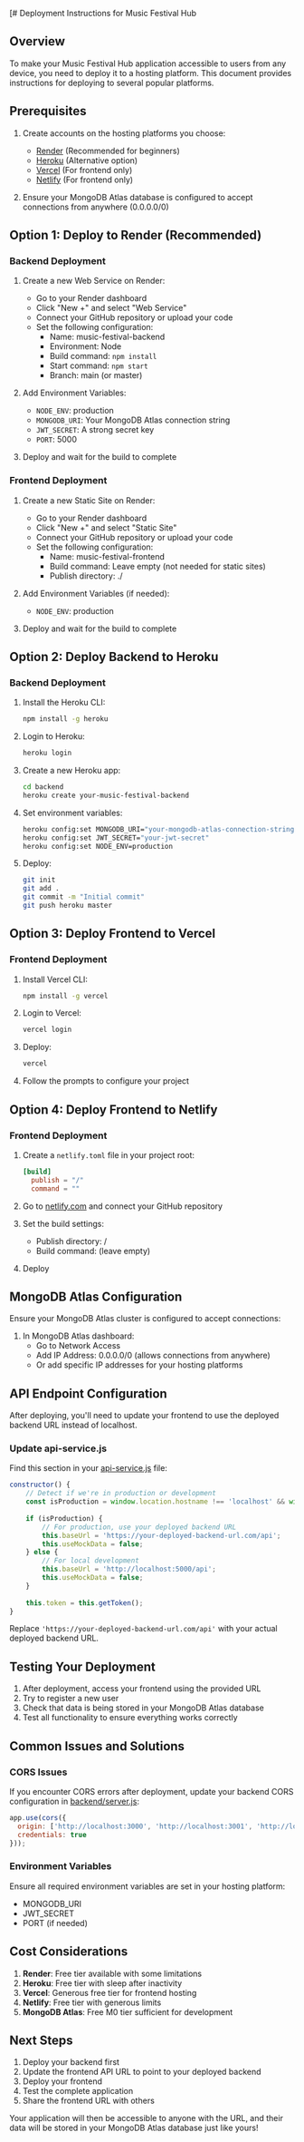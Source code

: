 [# Deployment Instructions for Music Festival Hub

## Overview

To make your Music Festival Hub application accessible to users from any device, you need to deploy it to a hosting platform. This document provides instructions for deploying to several popular platforms.

## Prerequisites

1. Create accounts on the hosting platforms you choose:
   - [Render](https://render.com) (Recommended for beginners)
   - [Heroku](https://heroku.com) (Alternative option)
   - [Vercel](https://vercel.com) (For frontend only)
   - [Netlify](https://netlify.com) (For frontend only)

2. Ensure your MongoDB Atlas database is configured to accept connections from anywhere (0.0.0.0/0)

## Option 1: Deploy to Render (Recommended)

### Backend Deployment

1. Create a new Web Service on Render:
   - Go to your Render dashboard
   - Click "New +" and select "Web Service"
   - Connect your GitHub repository or upload your code
   - Set the following configuration:
     - Name: music-festival-backend
     - Environment: Node
     - Build command: `npm install`
     - Start command: `npm start`
     - Branch: main (or master)

2. Add Environment Variables:
   - `NODE_ENV`: production
   - `MONGODB_URI`: Your MongoDB Atlas connection string
   - `JWT_SECRET`: A strong secret key
   - `PORT`: 5000

3. Deploy and wait for the build to complete

### Frontend Deployment

1. Create a new Static Site on Render:
   - Go to your Render dashboard
   - Click "New +" and select "Static Site"
   - Connect your GitHub repository or upload your code
   - Set the following configuration:
     - Name: music-festival-frontend
     - Build command: Leave empty (not needed for static sites)
     - Publish directory: ./

2. Add Environment Variables (if needed):
   - `NODE_ENV`: production

3. Deploy and wait for the build to complete

## Option 2: Deploy Backend to Heroku

### Backend Deployment

1. Install the Heroku CLI:
   ```bash
   npm install -g heroku
   ```

2. Login to Heroku:
   ```bash
   heroku login
   ```

3. Create a new Heroku app:
   ```bash
   cd backend
   heroku create your-music-festival-backend
   ```

4. Set environment variables:
   ```bash
   heroku config:set MONGODB_URI="your-mongodb-atlas-connection-string"
   heroku config:set JWT_SECRET="your-jwt-secret"
   heroku config:set NODE_ENV=production
   ```

5. Deploy:
   ```bash
   git init
   git add .
   git commit -m "Initial commit"
   git push heroku master
   ```

## Option 3: Deploy Frontend to Vercel

### Frontend Deployment

1. Install Vercel CLI:
   ```bash
   npm install -g vercel
   ```

2. Login to Vercel:
   ```bash
   vercel login
   ```

3. Deploy:
   ```bash
   vercel
   ```

4. Follow the prompts to configure your project

## Option 4: Deploy Frontend to Netlify

### Frontend Deployment

1. Create a `netlify.toml` file in your project root:
   ```toml
   [build]
     publish = "/"
     command = ""
   ```

2. Go to [netlify.com](https://netlify.com) and connect your GitHub repository
3. Set the build settings:
   - Publish directory: /
   - Build command: (leave empty)
4. Deploy

## MongoDB Atlas Configuration

Ensure your MongoDB Atlas cluster is configured to accept connections:

1. In MongoDB Atlas dashboard:
   - Go to Network Access
   - Add IP Address: 0.0.0.0/0 (allows connections from anywhere)
   - Or add specific IP addresses for your hosting platforms

## API Endpoint Configuration

After deploying, you'll need to update your frontend to use the deployed backend URL instead of localhost.

### Update api-service.js

Find this section in your [api-service.js](file:///C:/Users/Nikhil/Videos/f/web%20-%20Copy/api-service.js) file:

```javascript
constructor() {
    // Detect if we're in production or development
    const isProduction = window.location.hostname !== 'localhost' && window.location.hostname !== '127.0.0.1';
    
    if (isProduction) {
        // For production, use your deployed backend URL
        this.baseUrl = 'https://your-deployed-backend-url.com/api';
        this.useMockData = false;
    } else {
        // For local development
        this.baseUrl = 'http://localhost:5000/api';
        this.useMockData = false;
    }
    
    this.token = this.getToken();
}
```

Replace `'https://your-deployed-backend-url.com/api'` with your actual deployed backend URL.

## Testing Your Deployment

1. After deployment, access your frontend using the provided URL
2. Try to register a new user
3. Check that data is being stored in your MongoDB Atlas database
4. Test all functionality to ensure everything works correctly

## Common Issues and Solutions

### CORS Issues
If you encounter CORS errors after deployment, update your backend CORS configuration in [backend/server.js](file:///C:/Users/Nikhil/Videos/f/web%20-%20Copy/backend/server.js):

```javascript
app.use(cors({
  origin: ['http://localhost:3000', 'http://localhost:3001', 'http://localhost:8000', 'http://127.0.0.1:8000', 'https://your-frontend-domain.com'],
  credentials: true
}));
```

### Environment Variables
Ensure all required environment variables are set in your hosting platform:
- MONGODB_URI
- JWT_SECRET
- PORT (if needed)

## Cost Considerations

1. **Render**: Free tier available with some limitations
2. **Heroku**: Free tier with sleep after inactivity
3. **Vercel**: Generous free tier for frontend hosting
4. **Netlify**: Free tier with generous limits
5. **MongoDB Atlas**: Free M0 tier sufficient for development

## Next Steps

1. Deploy your backend first
2. Update the frontend API URL to point to your deployed backend
3. Deploy your frontend
4. Test the complete application
5. Share the frontend URL with others

Your application will then be accessible to anyone with the URL, and their data will be stored in your MongoDB Atlas database just like yours!